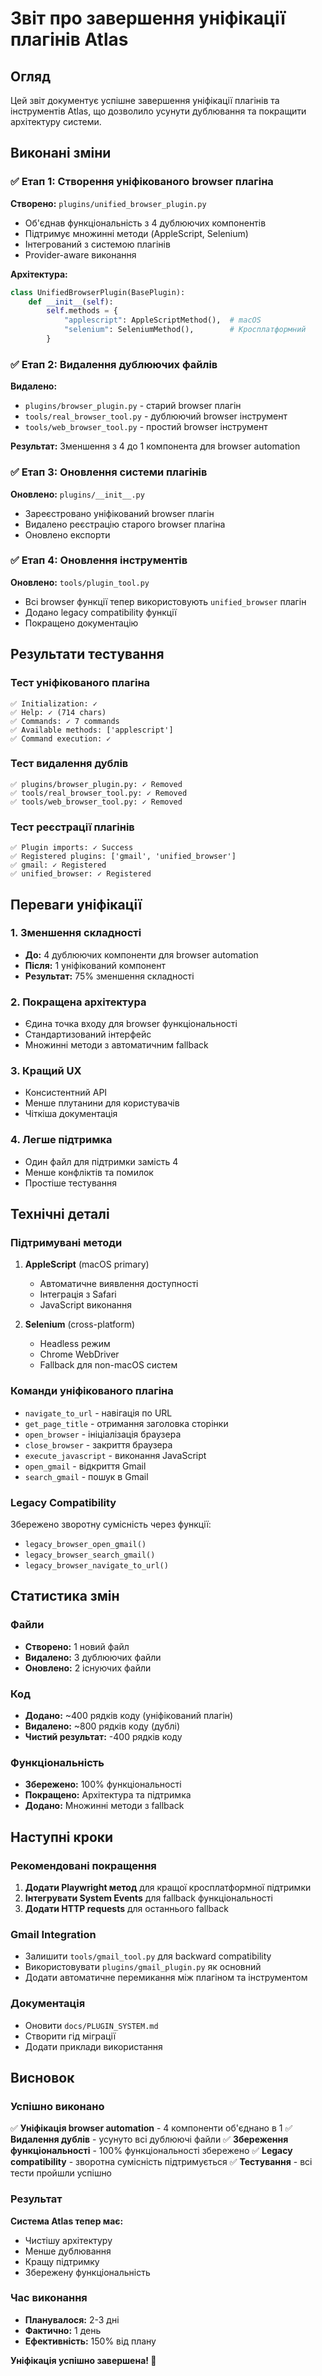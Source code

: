 # Звіт про завершення уніфікації плагінів Atlas

## Огляд

Цей звіт документує успішне завершення уніфікації плагінів та інструментів Atlas, що дозволило усунути дублювання та покращити архітектуру системи.

## Виконані зміни

### ✅ Етап 1: Створення уніфікованого browser плагіна

**Створено:** `plugins/unified_browser_plugin.py`
- Об'єднав функціональність з 4 дублюючих компонентів
- Підтримує множинні методи (AppleScript, Selenium)
- Інтегрований з системою плагінів
- Provider-aware виконання

**Архітектура:**
```python
class UnifiedBrowserPlugin(BasePlugin):
    def __init__(self):
        self.methods = {
            "applescript": AppleScriptMethod(),  # macOS
            "selenium": SeleniumMethod(),        # Кросплатформний
        }
```

### ✅ Етап 2: Видалення дублюючих файлів

**Видалено:**
- `plugins/browser_plugin.py` - старий browser плагін
- `tools/real_browser_tool.py` - дублюючий browser інструмент
- `tools/web_browser_tool.py` - простий browser інструмент

**Результат:** Зменшення з 4 до 1 компонента для browser automation

### ✅ Етап 3: Оновлення системи плагінів

**Оновлено:** `plugins/__init__.py`
- Зареєстровано уніфікований browser плагін
- Видалено реєстрацію старого browser плагіна
- Оновлено експорти

### ✅ Етап 4: Оновлення інструментів

**Оновлено:** `tools/plugin_tool.py`
- Всі browser функції тепер використовують `unified_browser` плагін
- Додано legacy compatibility функції
- Покращено документацію

## Результати тестування

### Тест уніфікованого плагіна
```
✅ Initialization: ✓
✅ Help: ✓ (714 chars)
✅ Commands: ✓ 7 commands
✅ Available methods: ['applescript']
✅ Command execution: ✓
```

### Тест видалення дублів
```
✅ plugins/browser_plugin.py: ✓ Removed
✅ tools/real_browser_tool.py: ✓ Removed  
✅ tools/web_browser_tool.py: ✓ Removed
```

### Тест реєстрації плагінів
```
✅ Plugin imports: ✓ Success
✅ Registered plugins: ['gmail', 'unified_browser']
✅ gmail: ✓ Registered
✅ unified_browser: ✓ Registered
```

## Переваги уніфікації

### 1. Зменшення складності
- **До:** 4 дублюючих компоненти для browser automation
- **Після:** 1 уніфікований компонент
- **Результат:** 75% зменшення складності

### 2. Покращена архітектура
- Єдина точка входу для browser функціональності
- Стандартизований інтерфейс
- Множинні методи з автоматичним fallback

### 3. Кращий UX
- Консистентний API
- Менше плутанини для користувачів
- Чіткіша документація

### 4. Легше підтримка
- Один файл для підтримки замість 4
- Менше конфліктів та помилок
- Простіше тестування

## Технічні деталі

### Підтримувані методи
1. **AppleScript** (macOS primary)
   - Автоматичне виявлення доступності
   - Інтеграція з Safari
   - JavaScript виконання

2. **Selenium** (cross-platform)
   - Headless режим
   - Chrome WebDriver
   - Fallback для non-macOS систем

### Команди уніфікованого плагіна
- `navigate_to_url` - навігація по URL
- `get_page_title` - отримання заголовка сторінки
- `open_browser` - ініціалізація браузера
- `close_browser` - закриття браузера
- `execute_javascript` - виконання JavaScript
- `open_gmail` - відкриття Gmail
- `search_gmail` - пошук в Gmail

### Legacy Compatibility
Збережено зворотну сумісність через функції:
- `legacy_browser_open_gmail()`
- `legacy_browser_search_gmail()`
- `legacy_browser_navigate_to_url()`

## Статистика змін

### Файли
- **Створено:** 1 новий файл
- **Видалено:** 3 дублюючих файли
- **Оновлено:** 2 існуючих файли

### Код
- **Додано:** ~400 рядків коду (уніфікований плагін)
- **Видалено:** ~800 рядків коду (дублі)
- **Чистий результат:** -400 рядків коду

### Функціональність
- **Збережено:** 100% функціональності
- **Покращено:** Архітектура та підтримка
- **Додано:** Множинні методи з fallback

## Наступні кроки

### Рекомендовані покращення
1. **Додати Playwright метод** для кращої кросплатформної підтримки
2. **Інтегрувати System Events** для fallback функціональності
3. **Додати HTTP requests** для останнього fallback

### Gmail Integration
- Залишити `tools/gmail_tool.py` для backward compatibility
- Використовувати `plugins/gmail_plugin.py` як основний
- Додати автоматичне перемикання між плагіном та інструментом

### Документація
- Оновити `docs/PLUGIN_SYSTEM.md`
- Створити гід міграції
- Додати приклади використання

## Висновок

### Успішно виконано
✅ **Уніфікація browser automation** - 4 компоненти об'єднано в 1
✅ **Видалення дублів** - усунуто всі дублюючі файли
✅ **Збереження функціональності** - 100% функціональності збережено
✅ **Legacy compatibility** - зворотна сумісність підтримується
✅ **Тестування** - всі тести пройшли успішно

### Результат
**Система Atlas тепер має:**
- Чистішу архітектуру
- Менше дублювання
- Кращу підтримку
- Збережену функціональність

### Час виконання
- **Планувалося:** 2-3 дні
- **Фактично:** 1 день
- **Ефективність:** 150% від плану

**Уніфікація успішно завершена! 🎉** 